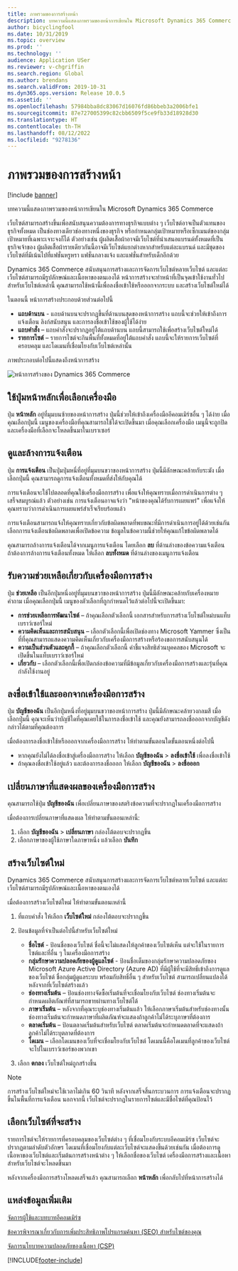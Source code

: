 ```yaml
---
title: ภาพรวมของการสร้างหน้า
description: บทความนี้แสดงภาพรวมของหน้าการเขียนใน Microsoft Dynamics 365 Commerce
author: bicyclingfool
ms.date: 10/31/2019
ms.topic: overview
ms.prod: ''
ms.technology: ''
audience: Application USer
ms.reviewer: v-chgriffin
ms.search.region: Global
ms.author: brendans
ms.search.validFrom: 2019-10-31
ms.dyn365.ops.version: Release 10.0.5
ms.assetid: ''
ms.openlocfilehash: 57984bba8dc83067d16076fd86bbeb3a2006bfe1
ms.sourcegitcommit: 87e727005399c82cbb6509f5ce9fb33d18928d30
ms.translationtype: HT
ms.contentlocale: th-TH
ms.lasthandoff: 08/12/2022
ms.locfileid: "9278136"
---
```

# <a name="authoring-page-overview"></a>ภาพรวมของการสร้างหน้า

  
 [!include [banner](includes/banner.md)]

บทความนี้แสดงภาพรวมของหน้าการเขียนใน Microsoft Dynamics 365 Commerce

เว็บไซต์สามารถสร้างขึ้นเพื่อสนับสนุนความต้องการทางธุรกิจแบบต่าง ๆ เว็บไซต์อาจเป็นตัวแทนของธุรกิจทั้งหมด เป็นช่องทางเดียวช่องทางหนึ่งของธุรกิจ หรือกำหนดกลุ่มเป้าหมายหรือเซ็กเมนต์ของกลุ่มเป้าหมายที่เฉพาะเจาะจงก็ได้ ตัวอย่างเช่น ผู้ผลิตเสื้อผ้าอาจมีเว็บไซต์ที่นำเสนอแบรนด์ทั้งหมดที่เป็นธุรกิจเจ้าของ ผู้ผลิตเสื้อผ้ารายเดียวกันนี้อาจมีเว็บไซต์แยกต่างหากสำหรับแต่ละแบรนด์ และมีชุดของเว็บไซต์ที่มีเน้นไปที่แฟชั่นหรูหรา แฟชั่นกลางแจ้ง และแฟชั่นสำหรับเด็กอีกด้วย

Dynamics 365 Commerce สนับสนุนการสร้างและการจัดการเว็บไซต์หลายเว็บไซต์ และแต่ละเว็บไซต์สามารถมีรูปลักษณ์และเนื้อหาของตนเองได้ หน้าการสร้างจะทำหน้าที่เป็นจุดเข้าใช้งานทั่วไปสำหรับเว็บไซต์เหล่านี้ คุณสามารถใช้หน้านี้เพื่อลงชื่อเข้าใช้หรือออกจากระบบ และสร้างเว็บไซต์ใหม่ได้

ในตอนนี้ หน้าการสร้างประกอบด้วยส่วนต่อไปนี้

- **แถบด้านบน** - แถบด้านบนจะปรากฏขึ้นที่ด้านบนสุดของหน้าการสร้าง แถบนี้จะช่วยให้เข้าถึงการแจ้งเตือน ลิงก์สนับสนุน และการลงชื่อเข้าใช้ของผู้ใช้ได้ง่าย
- **แถบคำสั่ง** – แถบคำสั่งจะปรากฏอยู่ใต้แถบด้านบน แถบนี้สามารถใช้เพื่อสร้างเว็บไซต์ใหม่ได้
- **รายการไซต์** – รายการไซต์จะกินพื้นที่ทั้งหมดที่อยู่ใต้แถบคำสั่ง แถบนี้จะให้รายการเว็บไซต์ที่ครอบคลุม และโดเมนที่เชื่อมโยงกับเว็บไซต์เหล่านั้น

ภาพประกอบต่อไปนี้แสดงถึงหน้าการสร้าง

![หน้าการสร้างของ Dynamics 365 Commerce](../commerce/media/authoring_tools_01.png)

## <a name="use-the-home-button-to-select-a-tool"></a>ใช้ปุ่มหน้าหลักเพื่อเลือกเครื่องมือ

ปุ่ม **หน้าหลัก** อยู่ที่มุมบนซ้ายของหน้าการสร้าง ปุ่มนี้ช่วยให้เข้าถึงเครื่องมืออีคอมเมิร์ซอื่น ๆ ได้ง่าย เมื่อคุณเลือกปุ่มนี้ เมนูของเครื่องมือที่คุณสามารถใช้ได้จะเปิดขึ้นมา เมื่อคุณเลือกเครื่องมือ เมนูนี้จะถูกปิด และเครื่องมือที่เลือกจะโหลดขึ้นมาในเบราเซอร์

## <a name="view-and-clear-notifications"></a>ดูและล้างการแจ้งเตือน

ปุ่ม **การแจ้งเตือน** เป็นปุ่มปุ่มหนึ่ที่อยู่ที่มุมบนขวาของหน้าการสร้าง ปุ่มนี้มีลักษณะคล้ายกับระฆัง เมื่อเลือกปุ่มนี้ คุณสามารถดูการแจ้งเตือนทั้งหมดที่ส่งให้กับคุณได้

การแจ้งเตือนจะใช้ไปตลอดที่คุณใช้เครื่องมือการสร้าง เพื่อแจ้งให้คุณทราบเมื่อการดำเนินการต่าง ๆ เสร็จสมบูรณ์แล้ว ตัวอย่างเช่น การแจ้งเตือนอาจแจ้งว่า "หน้าของคุณได้รับการเผยแพร่" เพื่อแจ้งให้คุณทราบว่าการดำเนินการเผยแพร่สำเร็จเรียบร้อยแล้ว

การแจ้งเตือนสามารถแจ้งให้คุณทราบเกี่ยวกับข้อผิดพลาดที่พบขณะที่มีการดำเนินการอยู่ได้ด้วยเช่นกัน เลือกการแจ้งเตือนข้อผิดพลาดเพื่อเปิดข้อความ ข้อมูลในข้อความนี้ช่วยให้คุณแก้ไขข้อผิดพลาดได้

คุณสามารถล้างการแจ้งเตือนได้จากเมนูการแจ้งเตือน โดยเลือก **ลบ** ที่ด้านล่างของข้อความแจ้งเตือน ถ้าต้องการล้างการแจ้งเตือนทั้งหมด ให้เลือก **ลบทั้งหมด** ที่ด้านล่างของเมนูการแจ้งเตือน

## <a name="get-help-with-the-authoring-tool"></a>รับความช่วยเหลือเกี่ยวกับเครื่องมือการสร้าง

ปุ่ม **ช่วยเหลือ** เป็นอีกปุ่มหนึ่งอยู่ที่มุมบนขวาของหน้าการสร้าง ปุ่มนี้มีลักษณะคล้ายกับเครื่องหมายคำถาม เมื่อคุณเลือกปุ่มนี้ เมนูของตัวเลือกที่ถูกกำหนดไว้แล้วต่อไปนี้จะเปิดขึ้นมา:

- **การช่วยเหลือการพัฒนาไซต์** – ถ้าคุณเลือกตัวเลือกนี้ เอกสารสำหรับการสร้างเว็บไซต์ใหม่บนแท็บเบราว์เซอร์ใหม่
- **ความคิดเห็นและการสนับสนุน** – เลือกตัวเลือกนี้เพื่อเปิดช่องทาง Microsoft Yammer ซึ่งเป็นที่ที่คุณสามารถแสดงความคิดเห็นเกี่ยวกับเครื่องมือการสร้างหรือร้องขอการสนับสนุนได้
- **ความเป็นส่วนตัวและคุกกี้** – ถ้าคุณเลือกตัวเลือกนี้ คำชี้แจงสิทธิส่วนบุคคลของ Microsoft จะเปิดขึ้นในแท็บเบราว์เซอร์ใหม่
- **เกี่ยวกับ** – เลือกตัวเลือกนี้เพื่อเปิดกล่องข้อความที่มีข้อมูลเกี่ยวกับเครื่องมือการสร้างและรุ่นที่คุณกำลังใช้งานอยู่

## <a name="sign-in-to-and-out-of-the-authoring-tool"></a>ลงชื่อเข้าใช้และออกจากเครื่องมือการสร้าง

ปุ่ม **บัญชีของฉัน** เป็นอีกปุ่มหนึ่งที่อยู่มุมบนขวาของหน้าการสร้าง ปุ่มนี้มีลักษณะคล้ายวงกลมสี เมื่อเลือกปุ่มนี้ คุณจะเห็นว่าบัญชีใดที่คุณเคยใช้ในการลงชื่อเข้าใช้ และคุณยังสามารถลงชื่อออกจากบัญชีดังกล่าวได้ตามที่คุณต้องการ

เมื่อต้องการลงชื่อเข้าใช้หรือออกจากเครื่องมือการสร้าง ให้ทำตามขั้นตอนใดขั้นตอนหนึ่งต่อไปนี้

- หากคุณยังไม่ได้ลงชื่อเข้าสู่เครื่องมือการสร้าง ให้เลือก **บัญชีของฉัน** \> **ลงชื่อเข้าใช้** เพื่อลงชื่อเข้าใช้
- ถ้าคุณลงชื่อเข้าใช้อยู่แล้ว และต้องการลงชื่อออก ให้เลือก **บัญชีของฉัน** \> **ลงชื่อออก**

## <a name="change-the-display-language-of-the-authoring-tool"></a>เปลี่ยนภาษาที่แสดงผลของเครื่องมือการสร้าง

คุณสามารถใช้ปุ่ม **บัญชีของฉัน** เพื่อเปลี่ยนภาษาของสตริงข้อความที่จะปรากฏในเครื่องมือการสร้าง

เมื่อต้องการเปลี่ยนภาษาที่แสดงผล ให้ทำตามขั้นตอนเหล่านี้:

1. เลือก **บัญชีของฉัน** \> **เปลี่ยนภาษา** กล่องโต้ตอบจะปรากฏขึ้น
1. เลือกภาษาของผู้ใช้ภาษาใดภาษาหนึ่ง แล้วเลือก **บันทึก**

## <a name="create-a-new-website"></a>สร้างเว็บไซต์ใหม่

Dynamics 365 Commerce สนับสนุนการสร้างและการจัดการเว็บไซต์หลายเว็บไซต์ และแต่ละเว็บไซต์สามารถมีรูปลักษณ์และเนื้อหาของตนเองได้

เมื่อต้องการสร้างเว็บไซต์ใหม่ ให้ทำตามขั้นตอนเหล่านี้

1. ที่แถบคำสั่ง ให้เลือก **เว็บไซต์ใหม่** กล่องโต้ตอบจะปรากฏขึ้น
2. ป้อนข้อมูลที่จำเป็นต่อไปนี้สำหรับเว็บไซต์ใหม่

    - **ชื่อไซต์** - ป้อนชื่อของเว็บไซต์ ชื่อนี้จะไม่แสดงให้ลูกค้าของเว็บไซต์เห็น แต่จะใช้ในรายการไซต์และที่อื่น ๆ ในเครื่องมือการสร้าง
    - **กลุ่มรักษาความปลอดภัยของผู้ดูแลไซต์** - ป้อนชื่อเต็มของกลุ่มรักษาความปลอดภัยของ Microsoft Azure Active Directory (Azure AD) ที่มีผู้ใช้ที่จะมีสิทธิ์เข้าถึงการดูแลของเว็บไซต์ ชื่อกลุ่มผู้ดูแลระบบ พร้อมกับสิทธิ์อื่น ๆ สำหรับเว็บไซต์ สามารถเปลี่ยนแปลงได้หลังจากที่เว็บไซต์สร้างแล้ว
    - **ช่องทางเริ่มต้น** – ป้อนช่องทางจัดซื้อเริ่มต้นที่จะเชื่อมโยงกับเว็บไซต์ ช่องทางเริ่มต้นจะกำหนดผลิตภัณฑ์ที่สามารถขายผ่านทางเว็บไซต์ได้
    - **ภาษาเริ่มต้น** – หลังจากที่คุณระบุช่องทางเริ่มต้นแล้ว ให้เลือกภาษาเริ่มต้นสำหรับช่องทางนั้น ช่องทางเริ่มต้นจะกำหนดภาษาที่ผลิตภัณฑ์จะแสดงถ้าลูกค้าไม่ได้ระบุภาษาที่ต้องการ
    - **ตลาดเริ่มต้น** – ป้อนตลาดเริ่มต้นสำหรับเว็บไซต์ ตลาดเริ่มต้นจะกำหนดตลาดที่จะแสดงถ้าลูกค้าไม่ได้ระบุตลาดที่ต้องการ
    - **โดเมน** – เลือกโดเมนของเว็บที่จะเชื่อมโยงกับเว็บไซต์ โดเมนนี้คือโดเมนที่ลูกค้าของเว็บไซต์จะไปในเบราว์เซอร์ของพวกเขา

1. เลือก **ตกลง** เว็บไซต์ใหม่ถูกสร้างขึ้น

> [!NOTE]
> การสร้างเว็บไซต์ใหม่จะใช้เวลาไม่เกิน 60 วินาที หลังจากเสร็จสิ้นกระบวนการ การแจ้งเตือนจะปรากฏขึ้นในพื้นที่การแจ้งเตือน นอกจากนี้ เว็บไซต์จะปรากฏในรายการไซต์และมีชื่อไซต์ที่คุณป้อนไว้

## <a name="select-a-website-to-author"></a>เลือกเว็บไซต์ที่จะสร้าง

รายการไซต์จะให้รายการที่ครอบคลุมของเว็บไซต์ต่าง ๆ ที่เชื่อมโยงกับระบบอีคอมเมิร์ซ เว็บไซต์จะปรากฏตามลำดับตัวอักษร โดเมนที่เชื่อมโยงกับแต่ละเว็บไซต์จะแสดงขึ้นด้วยเช่นกัน เมื่อต้องการดูเนื้อหาของเว็บไซต์และเริ่มต้นการสร้างหน้าต่าง ๆ ให้เลือกชื่อของเว็บไซต์ เครื่องมือการสร้างและเนื้อหาสำหรับเว็บไซต์จะโหลดขึ้นมา

หลังจากเครื่องมือการสร้างโหลดเสร็จแล้ว คุณสามารถเลือก **หน้าหลัก** เพื่อกลับไปที่หน้าการสร้างได้

## <a name="additional-resources"></a>แหล่งข้อมูลเพิ่มเติม

[จัดการผู้ใช้และบทบาทอีคอมเมิร์ซ](manage-ecommerce-users-roles.md)

[ข้อควรพิจารณาเกี่ยวกับการเพิ่มประสิทธิภาพโปรแกรมค้นหา (SEO) สำหรับไซต์ของคุณ](search-engine-optimization-considerations.md)

[จัดการนโยบายความปลอดภัยของเนื้อหา (CSP)](manage-csp.md)


[!INCLUDE[footer-include](../includes/footer-banner.md)]

